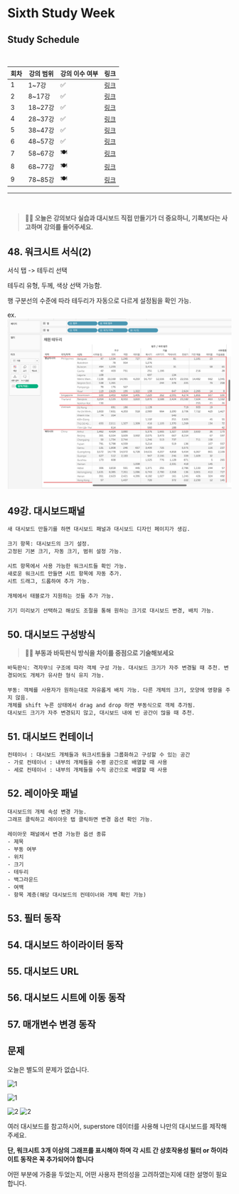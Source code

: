 # Sixth Study Week


## Study Schedule
<br>

| 회차 | 강의 범위   | 강의 이수 여부 | 링크                                                                                                     |
|------|-------------|----------------|--------------------------------------------------------------------------------------------------------|
| 1    | 1~7강       | ✅              | [링크](https://www.youtube.com/watch?v=AXkaUrJs-Ko&list=PL87tgIIryGsa5vdz6MsaOEF8PK-YqK3fz&index=84)    |
| 2    | 8~17강      | ✅              | [링크](https://www.youtube.com/watch?v=AXkaUrJs-Ko&list=PL87tgIIryGsa5vdz6MsaOEF8PK-YqK3fz&index=75)    |
| 3    | 18~27강     | ✅              | [링크](https://www.youtube.com/watch?v=AXkaUrJs-Ko&list=PL87tgIIryGsa5vdz6MsaOEF8PK-YqK3fz&index=65)    |
| 4    | 28~37강     | ✅              | [링크](https://www.youtube.com/watch?v=e6J0Ljd6h44&list=PL87tgIIryGsa5vdz6MsaOEF8PK-YqK3fz&index=55)    |
| 5    | 38~47강     | ✅              | [링크](https://www.youtube.com/watch?v=AXkaUrJs-Ko&list=PL87tgIIryGsa5vdz6MsaOEF8PK-YqK3fz&index=45)    |
| 6    | 48~57강     | ✅              | [링크](https://www.youtube.com/watch?v=AXkaUrJs-Ko&list=PL87tgIIryGsa5vdz6MsaOEF8PK-YqK3fz&index=35)    |
| 7    | 58~67강     | 🍽️             | [링크](https://www.youtube.com/watch?v=AXkaUrJs-Ko&list=PL87tgIIryGsa5vdz6MsaOEF8PK-YqK3fz&index=25)    |
| 8    | 68~77강     | 🍽️             | [링크](https://www.youtube.com/watch?v=AXkaUrJs-Ko&list=PL87tgIIryGsa5vdz6MsaOEF8PK-YqK3fz&index=15)    |
| 9    | 78~85강     | 🍽️             | [링크](https://www.youtube.com/watch?v=AXkaUrJs-Ko&list=PL87tgIIryGsa5vdz6MsaOEF8PK-YqK3fz&index=5)     |
---

<br/>
<!-- 여기까진 그대로 둬 주세요-->

> **🧞‍♀️ 오늘은 강의보다 실습과 대시보드 직접 만들기가 더 중요하니, 기록보다는 사고하며 강의를 들어주세요.**

## 48. 워크시트 서식(2)

<!-- 워크시트에 관해 본 강의에서 알게 된 점을 적어주세요 -->

서식 탭 -> 테두리 선택

테두리 유형, 두께, 색상 선택 가능함.

행 구분선의 수준에 따라 테두리가 자동으로 다르게 설정됨을 확인 가능.

ex.
![img](image_w6/outline.png)



## 49강. 대시보드패널

<!-- 대시보드패널 강의에서 알게 된 점을 적어주세요. -->
```
새 대시보드 만들기를 하면 대시보드 패널과 대시보드 디자인 페이지가 생김.

크기 항목: 대시보드의 크기 설정.
고정된 기본 크기, 자동 크기, 범위 설정 가능.

시트 항목에서 사용 가능한 워크시트들 확인 가능.
새로운 워크시트 만들면 시트 항목에 자동 추가.
시트 드래그, 드롭하여 추가 가능.

개체에서 태블로가 지원하는 것들 추가 가능.

기기 미리보기 선택하고 해상도 조절을 통해 원하는 크기로 대시보드 변경, 배치 가능.

```
## 50. 대시보드 구성방식

<!-- 알게 된 점을 적고, 아래 질문에 답해보세요 :) -->

> **🧞‍♀️ 부동과 바둑판식 방식을 차이를 중점으로 기술해보세요**
```
바둑판식: 격자무늬 구조에 따라 객체 구성 가능. 대시보드 크기가 자주 변경될 때 추천. 변경되어도 개체가 유사한 형식 유지 가능.

부동: 객체를 사용자가 원하는대로 자유롭게 배치 가능. 다른 개체의 크기, 모양에 영향을 주지 않음. 
개체를 shift 누른 상태에서 drag and drop 하면 부동식으로 객체 추가됨.
대시보드 크기가 자주 변경되지 않고, 대시보드 내에 빈 공간이 많을 때 추천.
```


## 51. 대시보드 컨테이너
```
컨테이너 : 대시보드 개체들과 워크시트들을 그룹화하고 구성할 수 있는 공간
- 가로 컨테이너 : 내부의 개체들을 수평 공간으로 배열할 때 사용
- 세로 컨테이너 : 내부의 개체들을 수직 공간으로 배열할 때 사용
```

## 52. 레이아웃 패널
```
대시보드의 개체 속성 변경 가능.
그래프 클릭하고 레이아웃 탭 클릭하면 변경 옵션 확인 가능.

레이아웃 패널에서 변경 가능한 옵션 종류
- 제목
- 부동 여부
- 위치
- 크기
- 테두리
- 백그라운드
- 여백
- 항목 계층(해당 대시보드의 컨테이너와 개체 확인 가능)
```

## 53. 필터 동작

<!-- 필터 동작에 대해 알게 된 점을 적어주세요 -->

## 54. 대시보드 하이라이터 동작

<!-- 하이라이터에 대해 알게 된 점을 적어주세요 -->


## 55. 대시보드 URL

<!-- URL에 대해 알게 된 점을 적어주세요 -->


## 56. 대시보드 시트에 이동 동작

<!-- 대시보드 시트에 이동에 대해 알게 된 점을 적어주세요!-->

## 57. 매개변수 변경 동작

<!-- 매개변수 변경 동작에 대해 알게 된 점을 적어주세요!-->

## 문제

오늘은 별도의 문제가 없습니다. 

![1](../study/img/3rd%20study/1688556627184.png)

![1](../study/img/3rd%20study/Global%20SuperStore%20Dashboard.png)

![2](../study/img/3rd%20study/images.jpeg)
![2](../study/img/3rd%20study/maxresdefault.jpg)

여러 대시보드를 참고하시어, superstore 데이터를 사용해 나만의 대시보드를 제작해주세요.

**단, 워크시트 3개 이상의 그래프를 표시해야 하며 각 시트 간 상호작용성 필터 or 하이라이트 동작은 꼭 추가되어야 합니다**

어떤 부분에 가중을 두었는지, 어떤 사용자 편의성을 고려하였는지에 대한 설명이 필요합니다.
